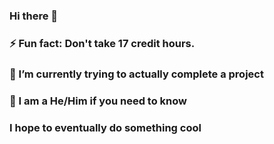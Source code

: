 ### Hi there 👋 
### ⚡ Fun fact: Don't take 17 credit hours.
### 🔭 I’m currently trying to actually complete a project
### 💬 I am a He/Him if you need to know
### I hope to eventually do something cool

<!--
**64BitUniverse/64BitUniverse** is a ✨ _special_ ✨ repository because its `README.md` (this file) appears on your GitHub profile.

Here are some ideas to get you started:

- 🔭 I’m currently working on ...
- 🌱 I’m currently learning ...
- 👯 I’m looking to collaborate on ...
- 🤔 I’m looking for help with ...
- 💬 Ask me about ...
- 📫 How to reach me: ...
- 😄 Pronouns: ...
- ⚡ Fun fact: ...
-->
